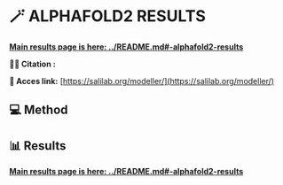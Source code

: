 # 🪄 ALPHAFOLD2 RESULTS

**[Main results page is here: ../README.md#-alphafold2-results](../README.md#-alphafold2-results)**

**🕵️‍♂️ Citation :**


**🔗 Acces link:** [https://salilab.org/modeller/](https://salilab.org/modeller/)

## 💻 Method


## 📊 Results

**[Main results page is here: ../README.md#-alphafold2-results](../README.md#-alphafold2-results)**
